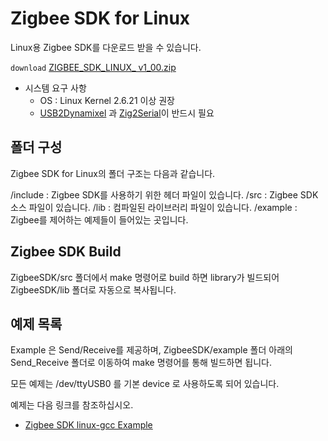 # Zigbee SDK for Linux

Linux용 Zigbee SDK를 다운로드 받을 수 있습니다.

`download` [ZIGBEE_SDK_LINUX_ v1_00.zip](http://support.robotis.com/ko/baggage_files/zigbee_sdk/zigbee_sdk_linux_v1_00.zip)

- 시스템 요구 사항
  - OS : Linux Kernel 2.6.21 이상 권장
  - [USB2Dynamixel] 과 [Zig2Serial]이 반드시 필요


## 폴더 구성

Zigbee SDK for Linux의 폴더 구조는 다음과 같습니다.

/include : Zigbee SDK를 사용하기 위한 헤더 파일이 있습니다.
/src     : Zigbee SDK 소스 파일이 있습니다.
/lib     : 컴파일된 라이브러리 파일이 있습니다.
/example : Zigbee를 제어하는 예제들이 들어있는 곳입니다.

## Zigbee SDK Build

ZigbeeSDK/src 폴더에서 make 명령어로 build 하면 library가 빌드되어 ZigbeeSDK/lib 폴더로 자동으로 복사됩니다.

## 예제 목록

Example 은 Send/Receive를 제공하며, ZigbeeSDK/example 폴더 아래의 Send_Receive 폴더로 이동하여 make 명령어를 통해 빌드하면 됩니다.

모든 예제는 /dev/ttyUSB0 를 기본 device 로 사용하도록 되어 있습니다.

예제는 다음 링크를 참조하십시오.

- [Zigbee SDK linux-gcc Example]

[USB2Dynamixel]: ??
[Zig2Serial]: ??
[Zigbee SDK linux-gcc Example]: ??
